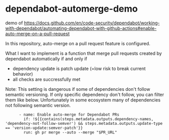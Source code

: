 # dependabot-automerge-demo
demo of https://docs.github.com/en/code-security/dependabot/working-with-dependabot/automating-dependabot-with-github-actions#enable-auto-merge-on-a-pull-request

In this repository, auto-merge on a pull request feature is configured.

What I want to implement is a function that merge pull requests created by dependabot automatically if and only if
 * dependency update is patch update (=low risk to break current behavior)
 * all checks are succressfully met


Note: 
This setting is dangerous if some of dependencies don't follow semantic versioning.
If only specific dependency don't follow, you can filter them like below.
Unfortunately in some ecosystem many of dependencies not following semantic version.

```
      - name: Enable auto-merge for Dependabot PRs
        if: !${{contains(steps.metadata.outputs.dependency-names, 'dependency-not-follow-semver') && steps.metadata.outputs.update-type == 'version-update:semver-patch'}}
        run: gh pr merge --auto --merge "$PR_URL"
```

